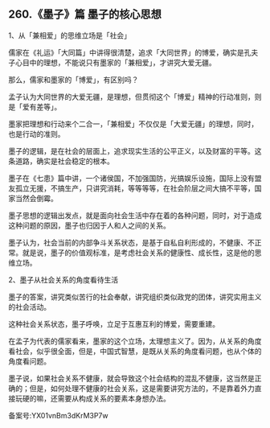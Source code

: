 ## 260.《墨子》篇 墨子的核心思想
1、从「兼相爱」的思维立场是「社会」


儒家在《礼运》「大同篇」中讲得很清楚，追求「大同世界」的博爱，确实是孔夫子心目中的理想，不能说只有墨家的「兼相爱」，才讲究大爱无疆。


那么，儒家和墨家的「博爱」，有区别吗？


孟子认为大同世界的大爱无疆，是理想，但贯彻这个「博爱」精神的行动准则，则是「爱有差等」。


墨家把理想和行动来个二合一，「兼相爱」不仅仅是「大爱无疆」的理想，同时，也是行动的准则。


墨子的逻辑，是在社会的层面上，追求现实生活的公平正义，以及财富的平等。这条道路，确实是社会稳定的根本。


墨子在《七患》篇中讲，一个诸侯国，不加强国防，光搞娱乐设施，国际上没有盟友孤立无援，不搞生产，只讲究消耗，等等等等，在社会阶层之间大搞不平等，国家当然会倒霉。


墨子思想的逻辑出发点，就是面向社会生活中存在着的各种问题，同时，对于造成这种问题的原因，墨子也归因于人和人之间的关系。


墨子认为，社会当前的内部争斗关系状态，是基于自私自利形成的，不健康、不正常。就是说，墨子的价值观标准，是考虑社会关系的健康性、成长性，这是他的思维立场。


2、墨子从社会关系的角度看待生活


墨子的答案，讲究类似苦行的社会奉献，讲究组织类似政党的团体，讲究实用主义的社会活动。


这种社会关系状态，墨子呼唤，立足于互惠互利的博爱，需要重建。


在孟子为代表的儒家看来，墨家的这个立场，太理想主义了。因为，从关系的角度看社会，似乎很全面，但是，中国式智慧，是既从关系的角度看问题，也从个体的角度看问题。


墨子说，如果社会关系不健康，就会导致这个社会结构的混乱不健康，这当然是正确的；但是，如何处理不健康的社会关系，这是需要讲究方法的，不是靠着外力直接玩硬的嘛，还需要从构成关系的要素本身想办法。


备案号:YX01vnBm3dKrM3P7w


